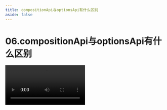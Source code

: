 ```yaml
---
title: compositionApi与optionsApi有什么区别
aside: false
---
```


# 06.compositionApi与optionsApi有什么区别

<video autoplay src="http://qn.chinavanes.com/tech/06.compositionApi与optionsApi有什么区别.mp4" controls controlsList="nodownload" width="50%"/>


